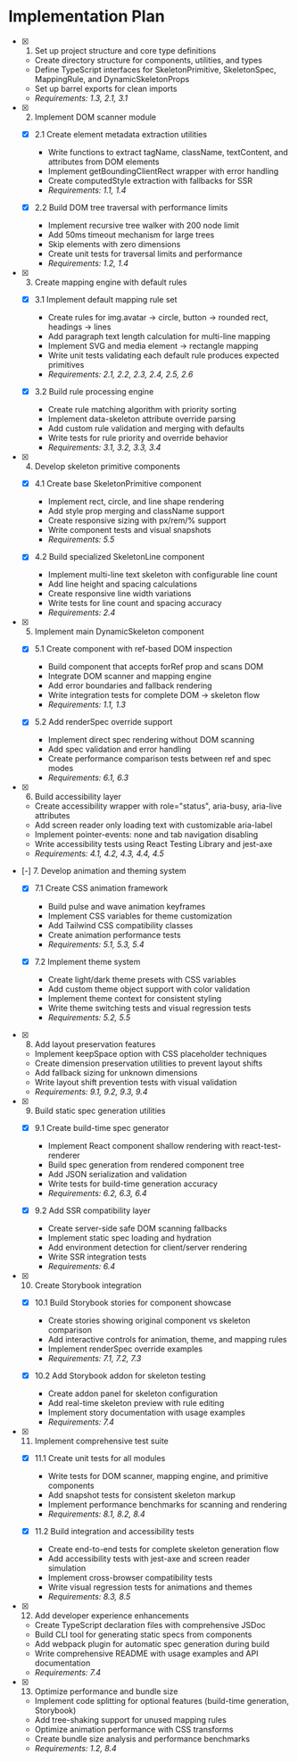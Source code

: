 # Implementation Plan

- [x] 1. Set up project structure and core type definitions
  - Create directory structure for components, utilities, and types
  - Define TypeScript interfaces for SkeletonPrimitive, SkeletonSpec, MappingRule, and DynamicSkeletonProps
  - Set up barrel exports for clean imports
  - _Requirements: 1.3, 2.1, 3.1_

- [x] 2. Implement DOM scanner module
  - [x] 2.1 Create element metadata extraction utilities
    - Write functions to extract tagName, className, textContent, and attributes from DOM elements
    - Implement getBoundingClientRect wrapper with error handling
    - Create computedStyle extraction with fallbacks for SSR
    - _Requirements: 1.1, 1.4_

  - [x] 2.2 Build DOM tree traversal with performance limits
    - Implement recursive tree walker with 200 node limit
    - Add 50ms timeout mechanism for large trees
    - Skip elements with zero dimensions
    - Create unit tests for traversal limits and performance
    - _Requirements: 1.2, 1.4_

- [x] 3. Create mapping engine with default rules
  - [x] 3.1 Implement default mapping rule set
    - Create rules for img.avatar → circle, button → rounded rect, headings → lines
    - Add paragraph text length calculation for multi-line mapping
    - Implement SVG and media element → rectangle mapping
    - Write unit tests validating each default rule produces expected primitives
    - _Requirements: 2.1, 2.2, 2.3, 2.4, 2.5, 2.6_

  - [x] 3.2 Build rule processing engine
    - Create rule matching algorithm with priority sorting
    - Implement data-skeleton attribute override parsing
    - Add custom rule validation and merging with defaults
    - Write tests for rule priority and override behavior
    - _Requirements: 3.1, 3.2, 3.3, 3.4_

- [x] 4. Develop skeleton primitive components
  - [x] 4.1 Create base SkeletonPrimitive component
    - Implement rect, circle, and line shape rendering
    - Add style prop merging and className support
    - Create responsive sizing with px/rem/% support
    - Write component tests and visual snapshots
    - _Requirements: 5.5_

  - [x] 4.2 Build specialized SkeletonLine component
    - Implement multi-line text skeleton with configurable line count
    - Add line height and spacing calculations
    - Create responsive line width variations
    - Write tests for line count and spacing accuracy
    - _Requirements: 2.4_

- [x] 5. Implement main DynamicSkeleton component
  - [x] 5.1 Create component with ref-based DOM inspection
    - Build component that accepts forRef prop and scans DOM
    - Integrate DOM scanner and mapping engine
    - Add error boundaries and fallback rendering
    - Write integration tests for complete DOM → skeleton flow
    - _Requirements: 1.1, 1.3_

  - [x] 5.2 Add renderSpec override support
    - Implement direct spec rendering without DOM scanning
    - Add spec validation and error handling
    - Create performance comparison tests between ref and spec modes
    - _Requirements: 6.1, 6.3_

- [x] 6. Build accessibility layer
  - Create accessibility wrapper with role="status", aria-busy, aria-live attributes
  - Add screen reader only loading text with customizable aria-label
  - Implement pointer-events: none and tab navigation disabling
  - Write accessibility tests using React Testing Library and jest-axe
  - _Requirements: 4.1, 4.2, 4.3, 4.4, 4.5_

- [-] 7. Develop animation and theming system
  - [x] 7.1 Create CSS animation framework
    - Build pulse and wave animation keyframes
    - Implement CSS variables for theme customization
    - Add Tailwind CSS compatibility classes
    - Create animation performance tests
    - _Requirements: 5.1, 5.3, 5.4_

  - [x] 7.2 Implement theme system
    - Create light/dark theme presets with CSS variables
    - Add custom theme object support with color validation
    - Implement theme context for consistent styling
    - Write theme switching tests and visual regression tests
    - _Requirements: 5.2, 5.5_

- [x] 8. Add layout preservation features
  - Implement keepSpace option with CSS placeholder techniques
  - Create dimension preservation utilities to prevent layout shifts
  - Add fallback sizing for unknown dimensions
  - Write layout shift prevention tests with visual validation
  - _Requirements: 9.1, 9.2, 9.3, 9.4_

- [x] 9. Build static spec generation utilities
  - [x] 9.1 Create build-time spec generator
    - Implement React component shallow rendering with react-test-renderer
    - Build spec generation from rendered component tree
    - Add JSON serialization and validation
    - Write tests for build-time generation accuracy
    - _Requirements: 6.2, 6.3, 6.4_

  - [x] 9.2 Add SSR compatibility layer
    - Create server-side safe DOM scanning fallbacks
    - Implement static spec loading and hydration
    - Add environment detection for client/server rendering
    - Write SSR integration tests
    - _Requirements: 6.4_

- [x] 10. Create Storybook integration
  - [x] 10.1 Build Storybook stories for component showcase
    - Create stories showing original component vs skeleton comparison
    - Add interactive controls for animation, theme, and mapping rules
    - Implement renderSpec override examples
    - _Requirements: 7.1, 7.2, 7.3_

  - [x] 10.2 Add Storybook addon for skeleton testing
    - Create addon panel for skeleton configuration
    - Add real-time skeleton preview with rule editing
    - Implement story documentation with usage examples
    - _Requirements: 7.4_

- [x] 11. Implement comprehensive test suite
  - [x] 11.1 Create unit tests for all modules
    - Write tests for DOM scanner, mapping engine, and primitive components
    - Add snapshot tests for consistent skeleton markup
    - Implement performance benchmarks for scanning and rendering
    - _Requirements: 8.1, 8.2, 8.4_

  - [x] 11.2 Build integration and accessibility tests
    - Create end-to-end tests for complete skeleton generation flow
    - Add accessibility tests with jest-axe and screen reader simulation
    - Implement cross-browser compatibility tests
    - Write visual regression tests for animations and themes
    - _Requirements: 8.3, 8.5_

- [x] 12. Add developer experience enhancements
  - Create TypeScript declaration files with comprehensive JSDoc
  - Build CLI tool for generating static specs from components
  - Add webpack plugin for automatic spec generation during build
  - Write comprehensive README with usage examples and API documentation
  - _Requirements: 7.4_

- [x] 13. Optimize performance and bundle size
  - Implement code splitting for optional features (build-time generation, Storybook)
  - Add tree-shaking support for unused mapping rules
  - Optimize animation performance with CSS transforms
  - Create bundle size analysis and performance benchmarks
  - _Requirements: 1.2, 8.4_